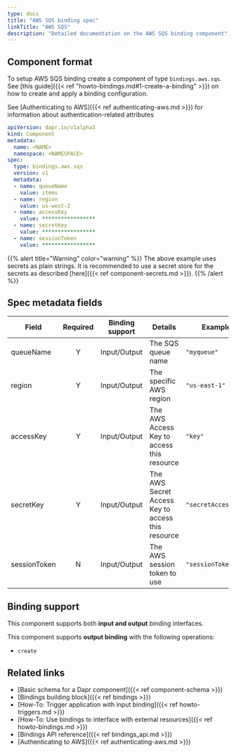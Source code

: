 ```yaml
---
type: docs
title: "AWS SQS binding spec"
linkTitle: "AWS SQS"
description: "Detailed documentation on the AWS SQS binding component"
---
```


## Component format

To setup AWS SQS binding create a component of type `bindings.aws.sqs`. See [this guide]({{< ref "howto-bindings.md#1-create-a-binding" >}}) on how to create and apply a binding configuration.

See [Authenticating to AWS]({{< ref authenticating-aws.md >}}) for information about authentication-related attributes

```yaml
apiVersion: dapr.io/v1alpha1
kind: Component
metadata:
  name: <NAME>
  namespace: <NAMESPACE>
spec:
  type: bindings.aws.sqs
  version: v1
  metadata:
  - name: queueName
    value: items
  - name: region
    value: us-west-2
  - name: accessKey
    value: *****************
  - name: secretKey
    value: *****************
  - name: sessionToken
    value: *****************

```

{{% alert title="Warning" color="warning" %}}
The above example uses secrets as plain strings. It is recommended to use a secret store for the secrets as described [here]({{< ref component-secrets.md >}}).
{{% /alert %}}

## Spec metadata fields

| Field        | Required | Binding support | Details                                           | Example             |
| ------------ |:--------:| --------------- | ------------------------------------------------- | ------------------- |
| queueName    |    Y     | Input/Output    | The SQS queue name                                | `"myqueue"`         |
| region       |    Y     | Input/Output    | The specific AWS region                           | `"us-east-1"`       |
| accessKey    |    Y     | Input/Output    | The AWS Access Key to access this resource        | `"key"`             |
| secretKey    |    Y     | Input/Output    | The AWS Secret Access Key to access this resource | `"secretAccessKey"` |
| sessionToken |    N     | Input/Output    | The AWS session token to use                      | `"sessionToken"`    |


## Binding support

This component supports both **input and output** binding interfaces.

This component supports **output binding** with the following operations:

- `create`


## Related links

- [Basic schema for a Dapr component]({{< ref component-schema >}})
- [Bindings building block]({{< ref bindings >}})
- [How-To: Trigger application with input binding]({{< ref howto-triggers.md >}})
- [How-To: Use bindings to interface with external resources]({{< ref howto-bindings.md >}})
- [Bindings API reference]({{< ref bindings_api.md >}})
- [Authenticating to AWS]({{< ref authenticating-aws.md >}})
